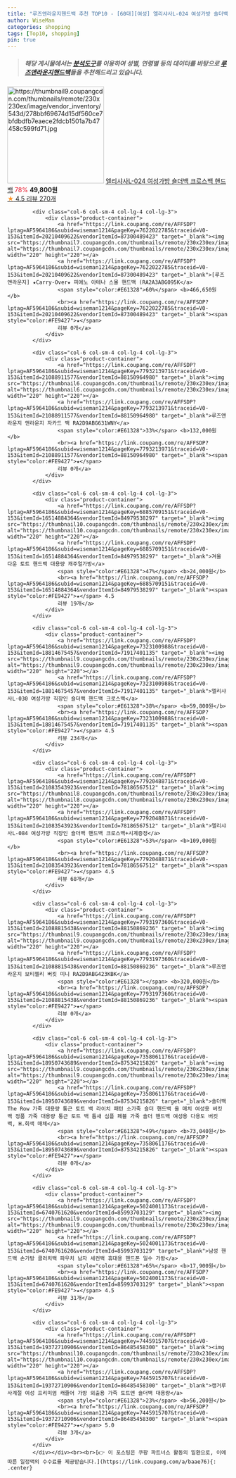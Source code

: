 ```yaml
---
title: "루즈앤라운지핸드백 추천 TOP10 - [60대][여성] 엘리샤사L-024 여성가방 숄더백 크로스백 핸드백"
author: WiseMan
categories: shopping
tags: [Top10, shopping]
pin: true
---
```


> ##### 해당 게시물에서는 [**분석도구**](https://itemscout.io/)를 이용하여 **성별**, **연령별** 등의 데이터를 바탕으로 [**루즈앤라운지핸드백**](https://link.coupang.com/a/baae76)들을 추천해드리고 있습니다.
<div class="container"><div class="row">
            <div class="col-6 col-sm-4 col-lg-4 col-lg-3">
                <div class="product-container">
                    <a href="https://link.coupang.com/re/AFFSDP?lptag=AF5964186&subid=wiseman1214&pageKey=7327680836&traceid=V0-153&itemId=18806389503&vendorItemId=70641701947" target="_blank"><img src="https://thumbnail9.coupangcdn.com/thumbnails/remote/230x230ex/image/vendor_inventory/543d/278bbf69674d15df560ce7bfdbdfb7eaece2fdcb1501a7b47458c599fd71.jpg" alt="https://thumbnail9.coupangcdn.com/thumbnails/remote/230x230ex/image/vendor_inventory/543d/278bbf69674d15df560ce7bfdbdfb7eaece2fdcb1501a7b47458c599fd71.jpg" width="220" height="220"></a>
                    <a href="https://link.coupang.com/re/AFFSDP?lptag=AF5964186&subid=wiseman1214&pageKey=7327680836&traceid=V0-153&itemId=18806389503&vendorItemId=70641701947" target="_blank">엘리샤사L-024 여성가방 숄더백 크로스백 핸드백</a>
                    <span style="color:#E61328">78%</span> <b>49,800원</b>
                    <br><a href="https://link.coupang.com/re/AFFSDP?lptag=AF5964186&subid=wiseman1214&pageKey=7327680836&traceid=V0-153&itemId=18806389503&vendorItemId=70641701947" target="_blank"><span style="color:#FE9427">★</span> 4.5
                    리뷰 270개</a>
                </div>
            </div>
            
            <div class="col-6 col-sm-4 col-lg-4 col-lg-3">
                <div class="product-container">
                    <a href="https://link.coupang.com/re/AFFSDP?lptag=AF5964186&subid=wiseman1214&pageKey=7622022785&traceid=V0-153&itemId=20210409622&vendorItemId=87300489423" target="_blank"><img src="https://thumbnail7.coupangcdn.com/thumbnails/remote/230x230ex/image/vendor_inventory/5d23/1c32c4dde53ce98b1b872b231405829c9572f8d9e4317fd924f64d3a37f2.jpg" alt="https://thumbnail7.coupangcdn.com/thumbnails/remote/230x230ex/image/vendor_inventory/5d23/1c32c4dde53ce98b1b872b231405829c9572f8d9e4317fd924f64d3a37f2.jpg" width="220" height="220"></a>
                    <a href="https://link.coupang.com/re/AFFSDP?lptag=AF5964186&subid=wiseman1214&pageKey=7622022785&traceid=V0-153&itemId=20210409622&vendorItemId=87300489423" target="_blank">[루즈앤라운지] ★Carry-Over★ 피에노 아테나 스몰 핸드백 (RA2A3ABG095K</a>
                    <span style="color:#E61328">60%</span> <b>466,650원</b>
                    <br><a href="https://link.coupang.com/re/AFFSDP?lptag=AF5964186&subid=wiseman1214&pageKey=7622022785&traceid=V0-153&itemId=20210409622&vendorItemId=87300489423" target="_blank"><span style="color:#FE9427">★</span> 
                    리뷰 0개</a>
                </div>
            </div>
            
            <div class="col-6 col-sm-4 col-lg-4 col-lg-3">
                <div class="product-container">
                    <a href="https://link.coupang.com/re/AFFSDP?lptag=AF5964186&subid=wiseman1214&pageKey=7793213971&traceid=V0-153&itemId=21088911577&vendorItemId=88150964980" target="_blank"><img src="https://thumbnail6.coupangcdn.com/thumbnails/remote/230x230ex/image/vendor_inventory/01a9/2501d605f66dd6fdc7257c95b79375a2c661a8cd0a4c0cfdc33646f49fcc.jpg" alt="https://thumbnail6.coupangcdn.com/thumbnails/remote/230x230ex/image/vendor_inventory/01a9/2501d605f66dd6fdc7257c95b79375a2c661a8cd0a4c0cfdc33646f49fcc.jpg" width="220" height="220"></a>
                    <a href="https://link.coupang.com/re/AFFSDP?lptag=AF5964186&subid=wiseman1214&pageKey=7793213971&traceid=V0-153&itemId=21088911577&vendorItemId=88150964980" target="_blank">루즈앤라운지 앤라운지 자카드 백 RA2D9ABG631WNY</a>
                    <span style="color:#E61328">33%</span> <b>132,000원</b>
                    <br><a href="https://link.coupang.com/re/AFFSDP?lptag=AF5964186&subid=wiseman1214&pageKey=7793213971&traceid=V0-153&itemId=21088911577&vendorItemId=88150964980" target="_blank"><span style="color:#FE9427">★</span> 
                    리뷰 0개</a>
                </div>
            </div>
            
            <div class="col-6 col-sm-4 col-lg-4 col-lg-3">
                <div class="product-container">
                    <a href="https://link.coupang.com/re/AFFSDP?lptag=AF5964186&subid=wiseman1214&pageKey=6885709151&traceid=V0-153&itemId=16514884364&vendorItemId=84979538297" target="_blank"><img src="https://thumbnail10.coupangcdn.com/thumbnails/remote/230x230ex/image/vendor_inventory/b2fb/f8609a9106e51ff34aea3d22397db206f66741bd265eebe997f7db970537.jpg" alt="https://thumbnail10.coupangcdn.com/thumbnails/remote/230x230ex/image/vendor_inventory/b2fb/f8609a9106e51ff34aea3d22397db206f66741bd265eebe997f7db970537.jpg" width="220" height="220"></a>
                    <a href="https://link.coupang.com/re/AFFSDP?lptag=AF5964186&subid=wiseman1214&pageKey=6885709151&traceid=V0-153&itemId=16514884364&vendorItemId=84979538297" target="_blank">겨울 다운 토트 핸드백 대용량 캐주얼가방</a>
                    <span style="color:#E61328">47%</span> <b>24,000원</b>
                    <br><a href="https://link.coupang.com/re/AFFSDP?lptag=AF5964186&subid=wiseman1214&pageKey=6885709151&traceid=V0-153&itemId=16514884364&vendorItemId=84979538297" target="_blank"><span style="color:#FE9427">★</span> 4.5
                    리뷰 19개</a>
                </div>
            </div>
            
            <div class="col-6 col-sm-4 col-lg-4 col-lg-3">
                <div class="product-container">
                    <a href="https://link.coupang.com/re/AFFSDP?lptag=AF5964186&subid=wiseman1214&pageKey=7323100988&traceid=V0-153&itemId=18814675457&vendorItemId=71917401135" target="_blank"><img src="https://thumbnail9.coupangcdn.com/thumbnails/remote/230x230ex/image/vendor_inventory/c2f0/a3019f33da6dfeabfe1dea54f86dc02862e08cc7ebac45d0d1dad11b7b4f.jpg" alt="https://thumbnail9.coupangcdn.com/thumbnails/remote/230x230ex/image/vendor_inventory/c2f0/a3019f33da6dfeabfe1dea54f86dc02862e08cc7ebac45d0d1dad11b7b4f.jpg" width="220" height="220"></a>
                    <a href="https://link.coupang.com/re/AFFSDP?lptag=AF5964186&subid=wiseman1214&pageKey=7323100988&traceid=V0-153&itemId=18814675457&vendorItemId=71917401135" target="_blank">엘리샤사L-030 여성가방 직장인 숄더백 핸드백 크로스백</a>
                    <span style="color:#E61328">38%</span> <b>59,800원</b>
                    <br><a href="https://link.coupang.com/re/AFFSDP?lptag=AF5964186&subid=wiseman1214&pageKey=7323100988&traceid=V0-153&itemId=18814675457&vendorItemId=71917401135" target="_blank"><span style="color:#FE9427">★</span> 4.5
                    리뷰 234개</a>
                </div>
            </div>
            
            <div class="col-6 col-sm-4 col-lg-4 col-lg-3">
                <div class="product-container">
                    <a href="https://link.coupang.com/re/AFFSDP?lptag=AF5964186&subid=wiseman1214&pageKey=7792048871&traceid=V0-153&itemId=21083543923&vendorItemId=78186567512" target="_blank"><img src="https://thumbnail8.coupangcdn.com/thumbnails/remote/230x230ex/image/vendor_inventory/efbf/3ed2489131296573be3b1d37380b6de81796148ee119544a79a9528b53dc.jpg" alt="https://thumbnail8.coupangcdn.com/thumbnails/remote/230x230ex/image/vendor_inventory/efbf/3ed2489131296573be3b1d37380b6de81796148ee119544a79a9528b53dc.jpg" width="220" height="220"></a>
                    <a href="https://link.coupang.com/re/AFFSDP?lptag=AF5964186&subid=wiseman1214&pageKey=7792048871&traceid=V0-153&itemId=21083543923&vendorItemId=78186567512" target="_blank">엘리샤사L-084 여성가방 직장인 숄더백 핸드백 크로스백+시계증정</a>
                    <span style="color:#E61328">53%</span> <b>109,000원</b>
                    <br><a href="https://link.coupang.com/re/AFFSDP?lptag=AF5964186&subid=wiseman1214&pageKey=7792048871&traceid=V0-153&itemId=21083543923&vendorItemId=78186567512" target="_blank"><span style="color:#FE9427">★</span> 4.5
                    리뷰 68개</a>
                </div>
            </div>
            
            <div class="col-6 col-sm-4 col-lg-4 col-lg-3">
                <div class="product-container">
                    <a href="https://link.coupang.com/re/AFFSDP?lptag=AF5964186&subid=wiseman1214&pageKey=7793197360&traceid=V0-153&itemId=21088815438&vendorItemId=88150869236" target="_blank"><img src="https://thumbnail9.coupangcdn.com/thumbnails/remote/230x230ex/image/vendor_inventory/759b/4b5b24b1edd1473620c6c31cd44bab1f7eeed500c9f2639f801f3de27c1c.jpg" alt="https://thumbnail9.coupangcdn.com/thumbnails/remote/230x230ex/image/vendor_inventory/759b/4b5b24b1edd1473620c6c31cd44bab1f7eeed500c9f2639f801f3de27c1c.jpg" width="220" height="220"></a>
                    <a href="https://link.coupang.com/re/AFFSDP?lptag=AF5964186&subid=wiseman1214&pageKey=7793197360&traceid=V0-153&itemId=21088815438&vendorItemId=88150869236" target="_blank">루즈앤라운지 보티첼리 버킷 미니 RA2D9ABG423KBK</a>
                    <span style="color:#E61328"></span> <b>320,000원</b>
                    <br><a href="https://link.coupang.com/re/AFFSDP?lptag=AF5964186&subid=wiseman1214&pageKey=7793197360&traceid=V0-153&itemId=21088815438&vendorItemId=88150869236" target="_blank"><span style="color:#FE9427">★</span> 
                    리뷰 0개</a>
                </div>
            </div>
            
            <div class="col-6 col-sm-4 col-lg-4 col-lg-3">
                <div class="product-container">
                    <a href="https://link.coupang.com/re/AFFSDP?lptag=AF5964186&subid=wiseman1214&pageKey=7358061176&traceid=V0-153&itemId=18950743689&vendorItemId=87534215826" target="_blank"><img src="https://thumbnail9.coupangcdn.com/thumbnails/remote/230x230ex/image/vendor_inventory/2bad/4a093c721d145353bc915a9e92caf921fdeff88b85fe31c93ecbf6e5bdc7.jpg" alt="https://thumbnail9.coupangcdn.com/thumbnails/remote/230x230ex/image/vendor_inventory/2bad/4a093c721d145353bc915a9e92caf921fdeff88b85fe31c93ecbf6e5bdc7.jpg" width="220" height="220"></a>
                    <a href="https://link.coupang.com/re/AFFSDP?lptag=AF5964186&subid=wiseman1214&pageKey=7358061176&traceid=V0-153&itemId=18950743689&vendorItemId=87534215826" target="_blank">숄더백 The Row 가죽 대용량 통근 토트 백 라이치 패턴 소가죽 숄더 핸드백 올 매치 여성용 버킷 백 정품 가죽 대용량 통근 토트 백 틈새 심플 페블 가죽 숄더 핸드백 여성용 다용도 버킷 백, H.회색 매체</a>
                    <span style="color:#E61328">49%</span> <b>73,040원</b>
                    <br><a href="https://link.coupang.com/re/AFFSDP?lptag=AF5964186&subid=wiseman1214&pageKey=7358061176&traceid=V0-153&itemId=18950743689&vendorItemId=87534215826" target="_blank"><span style="color:#FE9427">★</span> 
                    리뷰 0개</a>
                </div>
            </div>
            
            <div class="col-6 col-sm-4 col-lg-4 col-lg-3">
                <div class="product-container">
                    <a href="https://link.coupang.com/re/AFFSDP?lptag=AF5964186&subid=wiseman1214&pageKey=5024001173&traceid=V0-153&itemId=6740761620&vendorItemId=85993703129" target="_blank"><img src="https://thumbnail9.coupangcdn.com/thumbnails/remote/230x230ex/image/vendor_inventory/a93f/f3d9ed07a01f33361d6a9f4885b5407fa5b454e34c495b008a13cba27344.jpg" alt="https://thumbnail9.coupangcdn.com/thumbnails/remote/230x230ex/image/vendor_inventory/a93f/f3d9ed07a01f33361d6a9f4885b5407fa5b454e34c495b008a13cba27344.jpg" width="220" height="220"></a>
                    <a href="https://link.coupang.com/re/AFFSDP?lptag=AF5964186&subid=wiseman1214&pageKey=5024001173&traceid=V0-153&itemId=6740761620&vendorItemId=85993703129" target="_blank">남성 핸드백 손가방 클러치백 파우치 남자 세컨백 휴대용 핸드폰 일수 가방</a>
                    <span style="color:#E61328">65%</span> <b>17,900원</b>
                    <br><a href="https://link.coupang.com/re/AFFSDP?lptag=AF5964186&subid=wiseman1214&pageKey=5024001173&traceid=V0-153&itemId=6740761620&vendorItemId=85993703129" target="_blank"><span style="color:#FE9427">★</span> 4.5
                    리뷰 31개</a>
                </div>
            </div>
            
            <div class="col-6 col-sm-4 col-lg-4 col-lg-3">
                <div class="product-container">
                    <a href="https://link.coupang.com/re/AFFSDP?lptag=AF5964186&subid=wiseman1214&pageKey=7445915707&traceid=V0-153&itemId=19372710906&vendorItemId=86485458300" target="_blank"><img src="https://thumbnail10.coupangcdn.com/thumbnails/remote/230x230ex/image/vendor_inventory/3b3c/26cf40a2e78a5532aa18777a4b361d7981cb05bf0a3d0996b65b0144578b.png" alt="https://thumbnail10.coupangcdn.com/thumbnails/remote/230x230ex/image/vendor_inventory/3b3c/26cf40a2e78a5532aa18777a4b361d7981cb05bf0a3d0996b65b0144578b.png" width="220" height="220"></a>
                    <a href="https://link.coupang.com/re/AFFSDP?lptag=AF5964186&subid=wiseman1214&pageKey=7445915707&traceid=V0-153&itemId=19372710906&vendorItemId=86485458300" target="_blank">캥거루사계절 여성 프리미엄 캐줄어 가방 외출용 가죽 토트앤 숄더백 대용량</a>
                    <span style="color:#E61328">23%</span> <b>56,200원</b>
                    <br><a href="https://link.coupang.com/re/AFFSDP?lptag=AF5964186&subid=wiseman1214&pageKey=7445915707&traceid=V0-153&itemId=19372710906&vendorItemId=86485458300" target="_blank"><span style="color:#FE9427">★</span> 5.0
                    리뷰 3개</a>
                </div>
            </div>
            </div></div><br><br>[👉 이 포스팅은 쿠팡 파트너스 활동의 일환으로, 이에 따른 일정액의 수수료를 제공받습니다.](https://link.coupang.com/a/baae76){: .center}